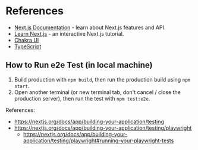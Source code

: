 # References

- [Next.js Documentation](https://nextjs.org/docs) - learn about Next.js features and API.
- [Learn Next.js](https://nextjs.org/learn) - an interactive Next.js tutorial.
- [Chakra UI](https://chakra-ui.com)
- [TypeScript](https://www.typescriptlang.org)

## How to Run e2e Test (in local machine)

1. Build production with `npm build`, then run the production build using `npm start`.
2. Open another terminal (or new terminal tab, don't cancel / close the production server), then run the test with `npm test:e2e`.

References:

- https://nextjs.org/docs/app/building-your-application/testing
- https://nextjs.org/docs/app/building-your-application/testing/playwright
  - https://nextjs.org/docs/app/building-your-application/testing/playwright#running-your-playwright-tests
